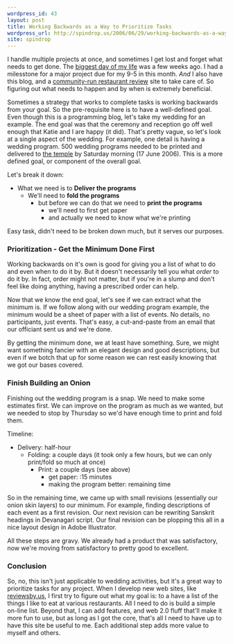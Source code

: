 ```yaml
---
wordpress_id: 43
layout: post
title: Working Backwards as a Way to Prioritize Tasks
wordpress_url: http://spindrop.us/2006/06/29/working-backwards-as-a-way-to-prioritize-tasks/
site: spindrop
---
```

[rbu]: http://reviewsby.us/ "Reviews By Us"
[katie]: http://katiebonn.com/

I handle multiple projects at once, and sometimes I get lost and forget what needs to get done.  The [biggest day of my life](ktdd.org "I got married!") was a few weeks ago.  I had a milesstone for a major project due for my 9-5 in this month.  *And* I also have this blog, and a [community-run restaurant review][rbu] site to take care of.  So figuring out what needs to happen and by when is extremely beneficial.

Sometimes a strategy that works to complete tasks is working backwards from your goal.  So the pre-requisite here is to have a well-defined goal.  Even though this is a programming blog, let's take my wedding for an example.  The end goal was that the ceremony and reception go off well enough that Katie and I are happy (it did).  That's pretty vague, so let's look at a single aspect of the wedding.  For example, one detail is having a wedding program.  500 wedding programs needed to be printed and delivered to [the temple](http://ktdd.org/temple) by Saturday morning (17 June 2006).  This is a more defined goal, or component of the overall goal.

Let's break it down:

*	What we need is to **Deliver the programs**
	*	We'll need to **fold the programs**
		*	but before we can do that we need to **print the programs**
			*	we'll need to first get paper
			*	and actually we need to know what we're printing

Easy task, didn't need to be broken down much, but it serves our purposes.  

<!--more-->

### Prioritization - Get the Minimum Done First

Working backwards on it's own is good for giving you a list of what to do and even when to do it by.  But it doesn't necessarily tell you what *order* to do it by.  In fact, order might not matter, but if you're in a slump and don't feel like doing anything, having a prescribed order can help.

Now that we know the end goal, let's see if we can extract what the minimum is.  If we follow along with our wedding program example, the minimum would be a sheet of paper with a list of events.  No details, no participants, just events.  That's easy, a cut-and-paste from an email that our officiant sent us and we're done.

By getting the minimum done, we at least have something.  Sure, we might want something fancier with an elegant design and good descriptions, but even if we botch that up for some reason we can rest easily knowing that we got our bases covered.

### Finish Building an Onion

Finishing out the wedding program is a snap.  We need to make some estimates first.  We can improve on the program as much as we wanted, but we needed to stop by Thursday so we'd have enough time to print and fold them.

Timeline:

*	Delivery:	half-hour
	*	Folding:	a couple days (it took only a few hours, but we can only print/fold so much at once)
		*	Print:	a couple days (see above)
			*	get paper:	:15 minutes
			*	making the program better:	remaining time

So in the remaining time, we came up with small revisions (essentially our onion skin layers) to our minimum.  For example, finding descriptions of each event as a first revision.  Our next revision can be rewriting Sanskrit headings in Devanagari script.  Our final revision can be plopping this all in a nice layout design in Adobe Illustrator.

All these steps are gravy.  We already had a product that was satisfactory, now we're moving from satisfactory to pretty good to excellent.

### Conclusion

So, no, this isn't just applicable to wedding activities, but it's a great way to prioritize tasks for any project.  When I develop new web sites, like [reviewsby.us][rbu], I first try to figure out what my goal is: to a have a list of the things I like to eat at various restaurants.  All I need to do is build a simple on-line list.  Beyond that, I can add features, and web 2.0 fluff that'll make it more fun to use, but as long as I got the core, that's all I need to have up to have this site be useful to me.  Each additional step adds more value to myself and others.
